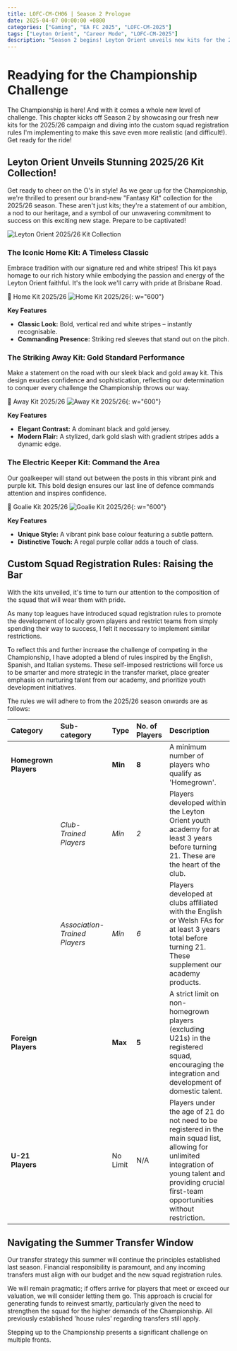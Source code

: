 ```yaml
---
title: LOFC-CM-CH06 | Season 2 Prologue
date: 2025-04-07 00:00:00 +0800
categories: ["Gaming", "EA FC 2025", "LOFC-CM-2025"]
tags: ["Leyton Orient", "Career Mode", "LOFC-CM-2025"]
description: "Season 2 begins! Leyton Orient unveils new kits for the 2025/26 campaign and introduces custom squad registration rules inspired by top leagues to increase the challenge. Get ready for the ride!"
---
```

# Readying for the Championship Challenge

The Championship is here! And with it comes a whole new level of challenge. This chapter kicks off Season 2 by showcasing our fresh new kits for the 2025/26 campaign and diving into the custom squad registration rules I'm implementing to make this save even more realistic (and difficult!). Get ready for the ride!

## Leyton Orient Unveils Stunning 2025/26 Kit Collection!

Get ready to cheer on the O's in style! As we gear up for the Championship, we're thrilled to present our brand-new "Fantasy Kit" collection for the 2025/26 season. These aren't just kits; they're a statement of our ambition, a nod to our heritage, and a symbol of our unwavering commitment to success on this exciting new stage. Prepare to be captivated!

![Leyton Orient 2025/26 Kit Collection](/assets/LOFC-CM-CH06/Kit2526-Poster.png)

### The Iconic Home Kit: A Timeless Classic

Embrace tradition with our signature red and white stripes! This kit pays homage to our rich history while embodying the passion and energy of the Leyton Orient faithful. It's the look we'll carry with pride at Brisbane Road.

👚 Home Kit 2025/26
![Home Kit 2025/26](/assets/LOFC-CM-CH06/Home2526-Poster.png){: w="600"}


**Key Features**

*   **Classic Look:** Bold, vertical red and white stripes – instantly recognisable.
*   **Commanding Presence:** Striking red sleeves that stand out on the pitch.

### The Striking Away Kit: Gold Standard Performance

Make a statement on the road with our sleek black and gold away kit. This design exudes confidence and sophistication, reflecting our determination to conquer every challenge the Championship throws our way.

👚 Away Kit 2025/26
![Away Kit 2025/26](/assets/LOFC-CM-CH06/Away2526-Poster.png){: w="600"}


**Key Features**

*   **Elegant Contrast:** A dominant black and gold jersey.
*   **Modern Flair:** A stylized, dark gold slash with gradient stripes adds a dynamic edge.

### The Electric Keeper Kit: Command the Area

Our goalkeeper will stand out between the posts in this vibrant pink and purple kit. This bold design ensures our last line of defence commands attention and inspires confidence.

👚 Goalie Kit 2025/26
![Goalie Kit 2025/26](/assets/LOFC-CM-CH06/Goalie2526-Poster.png){: w="600"}


**Key Features**

*   **Unique Style:** A vibrant pink base colour featuring a subtle pattern.
*   **Distinctive Touch:** A regal purple collar adds a touch of class.

## Custom Squad Registration Rules: Raising the Bar

With the kits unveiled, it's time to turn our attention to the composition of the squad that will wear them with pride. 

As many top leagues have introduced squad registration rules to promote the development of locally grown players and restrict teams from simply spending their way to success, I felt it necessary to implement similar restrictions. 

To reflect this and further increase the challenge of competing in the Championship, I have adopted a blend of rules inspired by the English, Spanish, and Italian systems. These self-imposed restrictions will force us to be smarter and more strategic in the transfer market, place greater emphasis on nurturing talent from our academy, and prioritize youth development initiatives.

The rules we will adhere to from the 2025/26 season onwards are as follows:

| Category          | Sub-category             | Type     | No. of Players | Description                                                                                                                                                                                             |
| :---------------- | :----------------------- | :------- | :------------- | :------------------------------------------------------------------------------------------------------------------------------------------------------------------------------------------------------ |
| **Homegrown Players** |                          | **Min**  | **8**          | A minimum number of players who qualify as 'Homegrown'.                                                                                                                                                 |
|                   | _Club-Trained Players_   | _Min_    | _2_            | Players developed within the Leyton Orient youth academy for at least 3 years before turning 21. These are the heart of the club.                                                                       |
|                   | _Association-Trained Players_ | _Min_    | _6_            | Players developed at clubs affiliated with the English or Welsh FAs for at least 3 years total before turning 21. These supplement our academy products.                                             |
| **Foreign Players** |                          | **Max**  | **5**          | A strict limit on non-homegrown players (excluding U21s) in the registered squad, encouraging the integration and development of domestic talent.                                                     |
| **U-21 Players**    |                          | No Limit | N/A            | Players under the age of 21 do not need to be registered in the main squad list, allowing for unlimited integration of young talent and providing crucial first-team opportunities without restriction. |

## Navigating the Summer Transfer Window

Our transfer strategy this summer will continue the principles established last season. Financial responsibility is paramount, and any incoming transfers must align with our budget and the new squad registration rules.

We will remain pragmatic; if offers arrive for players that meet or exceed our valuation, we will consider letting them go. This approach is crucial for generating funds to reinvest smartly, particularly given the need to strengthen the squad for the higher demands of the Championship. All previously established 'house rules' regarding transfers still apply.

Stepping up to the Championship presents a significant challenge on multiple fronts.
